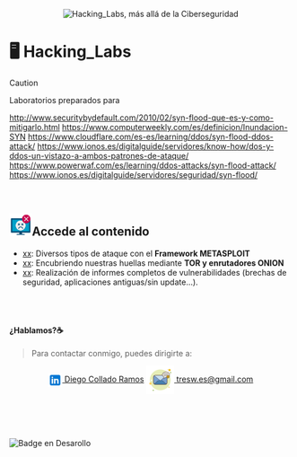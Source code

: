 <p align="center">
<picture>
  <source media="(prefers-color-scheme: dark)" srcset="/images/mit.png">
  <source media="(prefers-color-scheme: light)" srcset="/images/mit.png">
  <img alt="Hacking_Labs, más allá de la Ciberseguridad" src="/images/mit.png" width="25%">
</picture>
</p>

# :desktop_computer:	Hacking_Labs 

> [!CAUTION]
> Laboratorios preparados para


http://www.securitybydefault.com/2010/02/syn-flood-que-es-y-como-mitigarlo.html
https://www.computerweekly.com/es/definicion/Inundacion-SYN
https://www.cloudflare.com/es-es/learning/ddos/syn-flood-ddos-attack/
https://www.ionos.es/digitalguide/servidores/know-how/dos-y-ddos-un-vistazo-a-ambos-patrones-de-ataque/
https://www.powerwaf.com/es/learning/ddos-attacks/syn-flood-attack/
https://www.ionos.es/digitalguide/servidores/seguridad/syn-flood/

<br>

## <img alt="Hacking_Labs, más allá de la Ciberseguridad" src="/images/mal.png" width="8%">Accede al contenido 

- [xx](Metasploit): Diversos tipos de ataque con el <b>Framework METASPLOIT</b>
- [xx](Anonimato): Encubriendo nuestras huellas mediante <b>TOR y enrutadores ONION</b>
- [xx](Vulnerabilidades): Realización de informes completos de vulnerabilidades (brechas de seguridad, aplicaciones antiguas/sin update...).


<br>
<br>

#### ¿Hablamos?☕️
> Para contactar conmigo, puedes dirigirte a: 

<p align="center">
<a href="https://linkedin.com/in/3wdiegocollado/" target="blank"><img align="center" src="images/linkedin.png" alt="Diego Collado Ramos"/> Diego Collado Ramos</a>        <a href="mailto:tresw.es@gmail.com " target="blank"><img align="center" src="images/email.png" alt="LinkedIn Diego Collado Ramos"/> tresw.es@gmail.com</a>
</p>

<br>
<br>
<br>

![Badge en Desarollo](https://img.shields.io/badge/STATUS-EN%20CONSTANTE%20DESAROLLO-green)